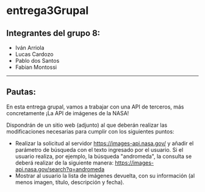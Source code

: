 # entrega3Grupal
## Integrantes del grupo 8:
- Iván Arriola
- Lucas Cardozo
- Pablo dos Santos
- Fabian Montossi

-------

## Pautas:
En esta entrega grupal, vamos a trabajar con una API de terceros, más concretamente ¡La API de imágenes de la NASA! 

Dispondrán de un sitio web (adjunto) al que deberán realizar las modificaciones necesarias para cumplir con los siguientes puntos:

- Realizar la solicitud al servidor https://images-api.nasa.gov/ y añadir el parámetro de búsqueda con el texto ingresado por el usuario. Si el usuario realiza, por ejemplo, la búsqueda "andromeda", la consulta se deberá realizar de la siguiente manera: 
https://images-api.nasa.gov/search?q=andromeda
- Mostrar al usuario la lista de imágenes devuelta, con su información (al menos imagen, título, descripción y fecha).
